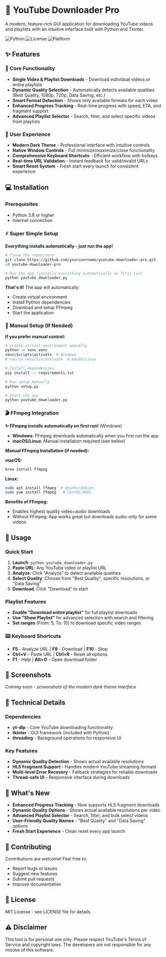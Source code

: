 # 🎥 YouTube Downloader Pro

A modern, feature-rich GUI application for downloading YouTube videos and playlists with an intuitive interface built with Python and Tkinter.

![Python](https://img.shields.io/badge/Python-3.8%2B-blue)
![License](https://img.shields.io/badge/License-MIT-green)
![Platform](https://img.shields.io/badge/Platform-Windows%20%7C%20macOS%20%7C%20Linux-lightgrey)

## ✨ Features

### 🎯 Core Functionality
- **Single Video & Playlist Downloads** - Download individual videos or entire playlists
- **Dynamic Quality Selection** - Automatically detects available qualities (Best Quality, 1080p, 720p, Data Saving, etc.)
- **Smart Format Detection** - Shows only available formats for each video
- **Enhanced Progress Tracking** - Real-time progress with speed, ETA, and fragment support
- **Advanced Playlist Selector** - Search, filter, and select specific videos from playlists

### 🎨 User Experience
- **Modern Dark Theme** - Professional interface with intuitive controls
- **Native Window Controls** - Full minimize/maximize/close functionality
- **Comprehensive Keyboard Shortcuts** - Efficient workflow with hotkeys
- **Real-time URL Validation** - Instant feedback for valid/invalid URLs
- **Smart Reset System** - Fresh start every launch for consistent experience

## 💻 Installation

### Prerequisites
- Python 3.8 or higher
- Internet connection

### ⚡ Super Simple Setup

**Everything installs automatically - just run the app!**

```bash
# Clone the repository
git clone https://github.com/yourusername/youtube-downloader-pro.git
cd youtube-downloader-pro

# Run the app (installs everything automatically on first run)
python youtube_downloader.py
```

**That's it!** The app will automatically:
- Create virtual environment
- Install Python dependencies  
- Download and setup FFmpeg
- Start the application

### 🔧 Manual Setup (If Needed)

**If you prefer manual control:**

```bash
# Create virtual environment manually
python -m venv venv
venv\Scripts\activate  # Windows
# source venv/bin/activate  # macOS/Linux

# Install dependencies
pip install -r requirements.txt

# Run setup manually
python setup.py

# Start the app
python youtube_downloader.py
```

### 🎬 FFmpeg Integration

**✨ FFmpeg installs automatically on first run!** (Windows)

- **Windows**: FFmpeg downloads automatically when you first run the app
- **macOS/Linux**: Manual installation required (see below)

**Manual FFmpeg Installation (if needed):**

**macOS:**
```bash
brew install ffmpeg
```

**Linux:**
```bash
sudo apt install ffmpeg  # Ubuntu/Debian
sudo yum install ffmpeg   # CentOS/RHEL
```

**Benefits of FFmpeg:**
- Enables highest quality video+audio downloads
- Without FFmpeg: App works great but downloads audio-only for some videos

## 🎥 Usage

### Quick Start
1. **Launch**: `python youtube_downloader.py`
2. **Paste URL**: Any YouTube video or playlist URL
3. **Analyze**: Click "Analyze" to detect available qualities
4. **Select Quality**: Choose from "Best Quality", specific resolutions, or "Data Saving"
5. **Download**: Click "Download" to start

### Playlist Features
- **Enable "Download entire playlist"** for full playlist downloads
- **Use "Show Playlist"** for advanced selection with search and filtering
- **Set ranges** (From: 5, To: 15) to download specific video ranges

### ⌨️ Keyboard Shortcuts
- **F5** - Analyze URL | **F9** - Download | **F10** - Stop
- **Ctrl+V** - Paste URL | **Ctrl+R** - Reset all options  
- **F1** - Help | **Alt+O** - Open download folder

## 📸 Screenshots

*Coming soon - screenshots of the modern dark theme interface*

## 🔧 Technical Details

### Dependencies
- **yt-dlp** - Core YouTube downloading functionality
- **tkinter** - GUI framework (included with Python)
- **threading** - Background operations for responsive UI

### Key Features
- **Dynamic Quality Detection** - Shows actual available resolutions
- **HLS Fragment Support** - Handles modern YouTube streaming formats
- **Multi-level Error Recovery** - Fallback strategies for reliable downloads
- **Thread-safe UI** - Responsive interface during downloads

## 🚀 What's New

- **Enhanced Progress Tracking** - Now supports HLS fragment downloads
- **Dynamic Quality Options** - Shows actual available resolutions per video
- **Advanced Playlist Selector** - Search, filter, and bulk select videos
- **User-Friendly Quality Names** - "Best Quality" and "Data Saving" options
- **Fresh Start Experience** - Clean reset every app launch

## 🤝 Contributing

Contributions are welcome! Feel free to:
- Report bugs or issues
- Suggest new features
- Submit pull requests
- Improve documentation

## 📜 License

MIT License - see LICENSE file for details

## ⚠️ Disclaimer

This tool is for personal use only. Please respect YouTube's Terms of Service and copyright laws. The developers are not responsible for any misuse of this software.
